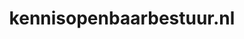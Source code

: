 ---
layout: post
title:  "kennisopenbaarbestuur.nl"
internal_url:  "/dutchgov/kennisopenbaarbestuur.nl.html"
categories: dutchgov
---